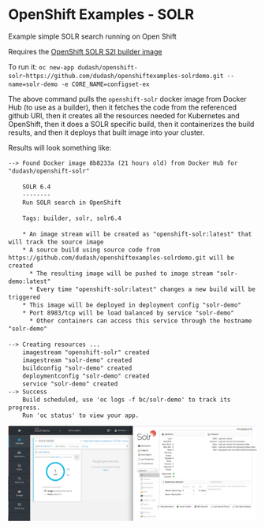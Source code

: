 # OpenShift Examples - SOLR
Example simple SOLR search running on Open Shift

Requires the [OpenShift SOLR S2I builder image](https://github.com/dudash/openshift-solr)

To run it:
`oc new-app dudash/openshift-solr~https://github.com/dudash/openshiftexamples-solrdemo.git --name=solr-demo -e CORE_NAME=configset-ex`

The above command pulls the `openshift-solr` docker image from Docker Hub (to use as a builder), then it fetches the code from the referenced github URI, then it creates all the resources needed for Kubernetes and OpenShift, then it does a SOLR specific build, then it containerizes the build results, and then it deploys that built image into your cluster.

Results will look something like:
```
--> Found Docker image 8b8233a (21 hours old) from Docker Hub for "dudash/openshift-solr"

    SOLR 6.4 
    -------- 
    Run SOLR search in OpenShift

    Tags: builder, solr, solr6.4

    * An image stream will be created as "openshift-solr:latest" that will track the source image
    * A source build using source code from https://github.com/dudash/openshiftexamples-solrdemo.git will be created
      * The resulting image will be pushed to image stream "solr-demo:latest"
      * Every time "openshift-solr:latest" changes a new build will be triggered
    * This image will be deployed in deployment config "solr-demo"
    * Port 8983/tcp will be load balanced by service "solr-demo"
      * Other containers can access this service through the hostname "solr-demo"

--> Creating resources ...
    imagestream "openshift-solr" created
    imagestream "solr-demo" created
    buildconfig "solr-demo" created
    deploymentconfig "solr-demo" created
    service "solr-demo" created
--> Success
    Build scheduled, use 'oc logs -f bc/solr-demo' to track its progress.
    Run 'oc status' to view your app.
 ```


![Screenshot](./.screens/2017-03-11.png?raw=true)
